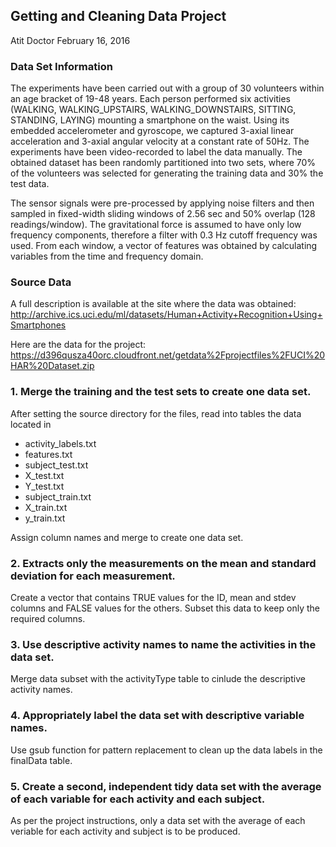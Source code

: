 ## Getting and Cleaning Data Project

Atit Doctor
February 16, 2016


### Data Set Information
The experiments have been carried out with a group of 30 volunteers within an age bracket of 19-48 years. Each person performed six activities (WALKING, WALKING_UPSTAIRS, WALKING_DOWNSTAIRS, SITTING, STANDING, LAYING) mounting a smartphone on the waist. Using its embedded accelerometer and gyroscope, we captured 3-axial linear acceleration and 3-axial angular velocity at a constant rate of 50Hz. The experiments have been video-recorded to label the data manually. The obtained dataset has been randomly partitioned into two sets, where 70% of the volunteers was selected for generating the training data and 30% the test data. 

The sensor signals were pre-processed by applying noise filters and then sampled in fixed-width sliding windows of 2.56 sec and 50% overlap (128 readings/window). The gravitational force is assumed to have only low frequency components, therefore a filter with 0.3 Hz cutoff frequency was used. From each window, a vector of features was obtained by calculating variables from the time and frequency domain.


### Source Data
A full description is available at the site where the data was obtained:
http://archive.ics.uci.edu/ml/datasets/Human+Activity+Recognition+Using+Smartphones

Here are the data for the project:
https://d396qusza40orc.cloudfront.net/getdata%2Fprojectfiles%2FUCI%20HAR%20Dataset.zip


### 1. Merge the training and the test sets to create one data set.
After setting the source directory for the files, read into tables the data located in
- activity_labels.txt
- features.txt
- subject_test.txt
- X_test.txt
- Y_test.txt
- subject_train.txt
- X_train.txt
- y_train.txt

Assign column names and merge to create one data set.


### 2. Extracts only the measurements on the mean and standard deviation for each measurement.
Create a vector that contains TRUE values for the ID, mean and stdev columns and FALSE values for the others. Subset this data to keep only the required columns.


### 3. Use descriptive activity names to name the activities in the data set.
Merge data subset with the activityType table to cinlude the descriptive activity names.


### 4. Appropriately label the data set with descriptive variable names.
Use gsub function for pattern replacement to clean up the data labels in the finalData table.


### 5. Create a second, independent tidy data set with the average of each variable for each activity and each subject.
As per the project instructions, only a data set with the average of each veriable for each activity and subject is to be produced. 
